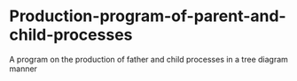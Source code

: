 # Production-program-of-parent-and-child-processes
A program on the production of father and child processes in a tree diagram manner
